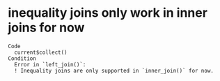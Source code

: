 # inequality joins only work in inner joins for now

    Code
      current$collect()
    Condition
      Error in `left_join()`:
      ! Inequality joins are only supported in `inner_join()` for now.

